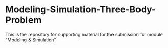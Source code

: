 # Modeling-Simulation-Three-Body-Problem
This is the repository for supporting material for the submission for module "Modeling &amp; Simulation"
